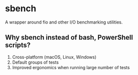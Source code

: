 # sbench

A wrapper around fio and other I/O benchmarking utilities.

## Why sbench instead of bash, PowerShell scripts?

1. Cross-platform (macOS, Linux, Windows)
2. Default groups of tests
3. Improved ergonomics when running large number of tests
